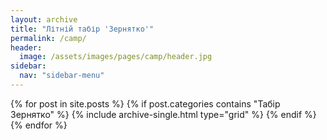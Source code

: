 ```yaml
---
layout: archive
title: "Літній табір 'Зернятко'"
permalink: /camp/
header:
  image: /assets/images/pages/camp/header.jpg
sidebar:
  nav: "sidebar-menu"
---
```


<div class="grid__wrapper">
  {% for post in site.posts %}
    {% if post.categories contains "Табір Зернятко" %}
      {% include archive-single.html type="grid" %}
    {% endif %}
  {% endfor %}
</div>
